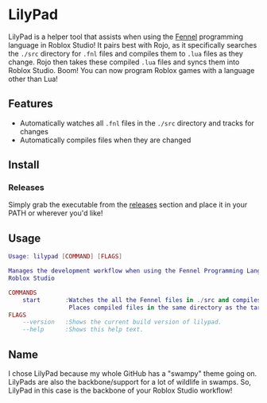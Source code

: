 # LilyPad
LilyPad is a helper tool that assists when using the [Fennel](https://fennel-lang.org/) programming language in Roblox Studio!
It pairs best with Rojo, as it specifically searches the `./src` directory for `.fnl` files and compiles them to `.lua` files as they change.
Rojo then takes these compiled `.lua` files and syncs them into Roblox Studio. Boom! You can now program Roblox games with a language other than Lua!

## Features
* Automatically watches all `.fnl` files in the `./src` directory and tracks for changes
* Automatically compiles files when they are changed

## Install
### Releases
Simply grab the executable from the [releases](https://github.com/Jamtoad/LilyPad/releases) section and place it in your PATH or wherever you'd like!

## Usage
```lua
Usage: lilypad [COMMAND] [FLAGS]

Manages the development workflow when using the Fennel Programming Language in
Roblox Studio

COMMANDS
    start       :Watches the all the Fennel files in ./src and compiles them to Lua.
                 Places compiled files in the same directory as the target file.
FLAGS
    --version   :Shows the current build version of lilypad.
    --help      :Shows this help text.
```

## Name
I chose LilyPad because my whole GitHub has a "swampy" theme going on. LilyPads are also the backbone/support for a lot of wildlife in swamps. So, LilyPad in this case is the backbone of your Roblox Studio workflow!
